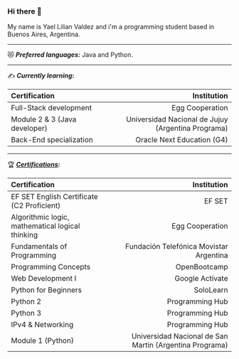 ### Hi there 👋
My name is Yael Lilian Valdez and i'm a programming student based in Buenos Aires, Argentina.

- - -

:heart_eyes_cat: ***Preferred languages:*** Java and Python.

- - -

:writing_hand: ***Currently learning:***

| Certification                 |                                        Institution |
| :---------------------------- | -------------------------------------------------: |
| Full-Stack development        |                                    Egg Cooperation |
| Module 2 & 3 (Java developer) | Universidad Nacional de Jujuy (Argentina Programa) |
| Back-End specialization       |                         Oracle Next Education (G4) |

- - -

:trophy: ***[Certifications](https://www.linkedin.com/in/valdezyael/details/certifications/):***

| Certification                                    |                                             Institution |
| :----------------------------------------------- | ------------------------------------------------------: |
| EF SET English Certificate (C2 Proficient)       |                                                  EF SET |      
| Algorithmic logic, mathematical logical thinking |                                         Egg Cooperation |                                         
| Fundamentals of Programming                      |                 Fundación Telefónica Movistar Argentina |
| Programming Concepts                             |                                            OpenBootcamp |
| Web Development I                                |                                         Google Actívate |
| Python for Beginners                             |                                               SoloLearn |
| Python 2                                         |                                         Programming Hub |
| Python 3                                         |                                         Programming Hub |
| IPv4 & Networking                                |                                         Programming Hub |
| Module 1 (Python)                                | Universidad Nacional de San Martin (Argentina Programa) |

